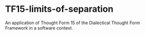 # TF15-limits-of-separation
An application of Thought Form 15 of the Dialectical Thought Form Framework in a software context.
